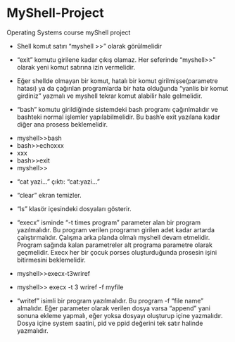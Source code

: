 # MyShell-Project
Operating Systems course myShell project   

* Shell komut satırı “myshell >>” olarak görülmelidir

* “exit” komutu girilene kadar çıkış olamaz. Her seferinde “myshell>>” olarak yeni komut satırına izin
vermelidir. 

* Eğer shellde olmayan bir komut, hatalı bir komut girilmişse(parametre hatası) ya da çağırılan
programlarda bir hata olduğunda “yanlis bir komut girdiniz” yazmalı ve myshell tekrar komut alabilir
hale gelmelidir.

* “bash” komutu girildiğinde sistemdeki bash programı çağırılmalıdır ve bashteki normal işlemler
yapılabilmelidir. Bu bash’e exit yazılana kadar diğer ana prosess beklemelidir. 
- myshell>>bash
- bash>>echoxxx
- xxx
- bash>>exit
- myshell>>

* “cat yazi...” çıktı: “cat:yazi...” 
* “clear” ekran temizler. 
* “ls” klasör içesindeki dosyaları gösterir.

* “execx” isminde “-t times program” parameter alan bir program yazılmalıdır. Bu program verilen
programın girilen adet kadar artarda çalıştırmalıdır. Çalışma arka planda olmalı myshell devam etmelidir. Program sağında kalan parametreler alt programa parametre olarak geçmelidir. Execx her bir çocuk porses oluşturduğunda prosesin işini bitirmesini beklemelidir.
* myshell>>execx-t3wriref
* myshell>> execx -t 3 wriref -f myfile

* “writef” isimli bir program yazılmalıdır. Bu program -f “file name” almalıdır. Eğer parameter olarak
verilen dosya varsa “append” yani sonuna ekleme yapmalı, eğer yoksa dosyayı oluşturup içine
yazmalıdır. Dosya içine system saatini, pid ve ppid değerini tek satır halinde yazmalıdır. 

